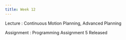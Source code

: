 ```yaml
---
title: Week 12
---
```


Lecture
: Continuous Motion Planning, Advanced Planning

<!-- Activity
: Motion Planning -->

Assignment
: Programming Assignment 5 Released